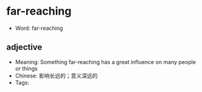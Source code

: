 # far-reaching

- Word: far-reaching

## adjective

- Meaning: Something far-reaching has a great influence on many people or things
- Chinese: 影响长远的；意义深远的
- Tags: 

